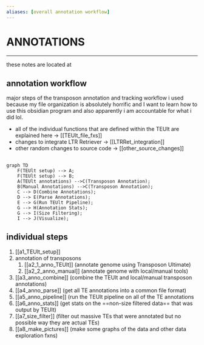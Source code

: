 ```yaml
---
aliases: [overall annotation workflow]
---
```

# ANNOTATIONS
---
these notes are located at [](https://cralbers.github.io/transposon-annotations-mapping/)

## annotation workflow
major steps of the transposon annotation and tracking workflow i used because my file organization is absolutely horrific and I want to learn how to use this obsidian program and also apparently i am accountable for what i did lol.

- all of the individual functions that are defined within the TEUlt are explained here -> [[TEUlt_file_fxs]]
- changes to integrate LTR Retriever -> [[LTRRet_integration]]
- other random changes to source code -> [[other_source_changes]]

## 
``` mermaid 
graph TD
	F(TEUlt setup) --> A;
	F(TEUlt setup) --> B;
	A(TEUlt annotations) -->C(Transposon Annotation);
	B(Manual Annotations) -->C(Transposon Annotation);
	C --> D(Combine Annotations);
	D --> E(Parse Annotations);
	E --> G(Run TEUlt Pipeline);
	G --> H(Annotation Stats);
	G --> I(Size Filtering);
	I --> J(Visualize);

```




## individual steps
1. [[a1_TEUlt_setup]]
2. annotation of transposons
	1. [[a2_1_anno_TEUlt]] (annotate genome using Transposon Ultimate)
	2. [[a2_2_anno_manual]] (annotate genome with local/manual tools)
3. [[a3_anno_combine]] (combine the TEUlt and local/manual transposon annotations)
4. [[a4_anno_parse]] (get all TE annotations into a common file format)
5. [[a5_anno_pipeline]] (run the TEUlt pipeline on all of the TE annotations
6. [[a6_anno_stats]] (get stats on the ==non-size filtered data== that was output by TEUlt)
7. [[a7_size_filter]] (filter out massive TEs that were annotated but no possible way they are actual TEs)
8. [[a8_make_pictures]] (make some graphs of the data and other data exploration fxns)
